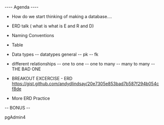 ---- Agenda ----

- How do we start thinking of making a database....
- ERD talk ( what is what is E and R and D)
- Naming Conventions
- Table
- Data types
   -- datatypes general
   -- pk 
   -- fk


- different relationships
 -- one to one
 -- one to many
 -- many to many -- THE BAD ONE

-  BREAKOUT EXCERCISE - ERD
https://gist.github.com/andydlindsay/20e7305e853bad7b587f294b054cf8de

- More ERD Practice

-- BONUS --

pgAdmin4